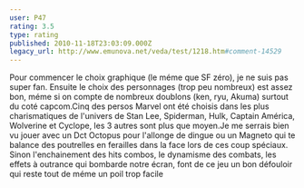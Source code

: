 ```yaml
---
user: P47
rating: 3.5
type: rating
published: 2010-11-18T23:03:09.000Z
legacy_url: http://www.emunova.net/veda/test/1218.htm#comment-14529
---
```

Pour commencer le choix graphique (le méme que SF zéro), je ne suis pas super fan.
Ensuite le choix des personnages (trop peu nombreux) est assez bon, méme si on compte de nombreux doublons (ken, ryu, Akuma) surtout du coté capcom.Cinq des persos Marvel ont été choisis dans les plus charismatiques de l'univers de Stan Lee, Spiderman, Hulk, Captain América, Wolverine et Cyclope, les 3 autres sont plus que moyen.Je me serrais bien vu jouer avec un Dct Octopus pour l'allonge de dingue ou un Magneto qui te balance des poutrelles en ferailles dans la face lors de ces coup spéciaux.
Sinon l'enchainement des hits combos, le dynamisme des combats, les effets à outrance qui bombarde notre écran, font de ce jeu un bon défouloir qui reste tout de méme un poil trop facile